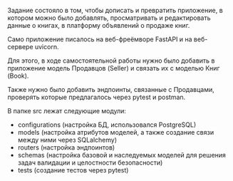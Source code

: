 Задание состояло в том, чтобы дописать и превратить приложение, в котором 
можно было добавлять, просматривать и редактировать данные о книгах, 
в платформу объявлений о продаже книг.

Само приложение писалось на веб-фреёмворе FastAPI и на веб-сервере uvicorn.

Для этого, в ходе самостоятельной работы нужно было добавить 
в приложение модель Продавцов (Seller) и связать их с моделью Книг (Book).

Также нужно было добавить эндпоинты, связанные с Продавцами, проверять которые
предлагалось через pytest и postman.

В папке src лежат следующие модули:
- configurations (настройка БД, использовался PostgreSQL)
- models (настройка атрибутов моделей, а также создание связи между ними через SQLalchemy)
- routers (настройка эндпоинтов)
- schemas (настройка базовой и наследуемых моделей для решения задач валидации и целостности безопасности)
- tests (создание тестов через pytest)

